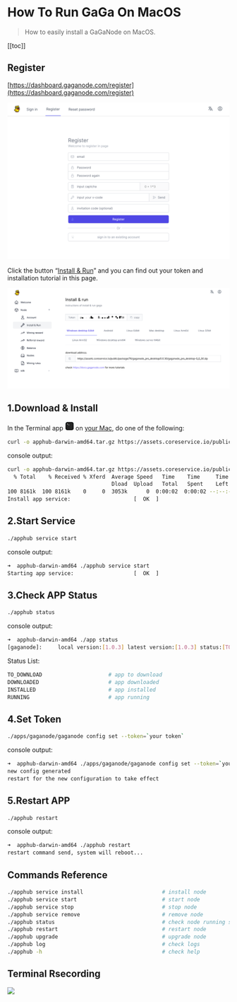 # How To Run GaGa On MacOS

>How to easily install a GaGaNode on MacOS.

[[toc]]

## Register

[https://dashboard.gaganode.com/register](https://dashboard.gaganode.com/register)

![](./../images/running/register-v2.png)

Click the button “[Install & Run](https://dashboard.gaganode.com/install_run)” and you can find out your token and installation tutorial in this page.

![](./../images/running/install_run_3.png)

## 1.Download & Install

In the Terminal app <img src="./images/../../images/running/terminal.png" height="20"/> on [your Mac](https://support.apple.com/guide/terminal/welcome/2.13/mac), do one of the following:

```bash
curl -o apphub-darwin-amd64.tar.gz https://assets.coreservice.io/public/package/58/app-market-gaga-pro/1.0.4/app-market-gaga-pro-1_0_4.tar.gz && tar -zxf apphub-darwin-amd64.tar.gz && rm -f apphub-darwin-amd64.tar.gz && cd ./apphub-darwin-amd64 && ./apphub service install
```

console output:

```bash
curl -o apphub-darwin-amd64.tar.gz https://assets.coreservice.io/public/package/58/app-market-gaga-pro/1.0.4/app-market-gaga-pro-1_0_4.tar.gz && tar -zxf apphub-darwin-amd64.tar.gz && rm -f apphub-darwin-amd64.tar.gz && cd ./apphub-darwin-amd64 && ./apphub service install
  % Total    % Received % Xferd  Average Speed   Time    Time     Time  Current
                                 Dload  Upload   Total   Spent    Left  Speed
100 8161k  100 8161k    0     0  3053k      0  0:00:02  0:00:02 --:--:-- 3061k
Install app service:					[  OK  ]
```

## 2.Start Service

```bash
./apphub service start
```

console output:

```bash
➜  apphub-darwin-amd64 ./apphub service start
Starting app service:					[  OK  ]
```

## 3.Check APP Status

```bash
./apphub status
```

console output:

```bash
➜  apphub-darwin-amd64 ./app status
[gaganode]:		local version:[1.0.3] latest version:[1.0.3] status:[TO_DOWNLOAD] 
```

Status List:

```bash
TO_DOWNLOAD                     # app to download
DOWNLOADED                      # app downloaded
INSTALLED                       # app installed
RUNNING                         # app running
```

## 4.Set Token

```bash
./apps/gaganode/gaganode config set --token=`your token`
```

console output:

```bash
➜  apphub-darwin-amd64 ./apps/gaganode/gaganode config set --token=`your token`
new config generated
restart for the new configuration to take effect
```


## 5.Restart APP

```bash
./apphub restart
```

console output:

```bash
➜  apphub-darwin-amd64 ./apphub restart
restart command send, system will reboot...
```

## Commands Reference

```bash
./apphub service install                         # install node
./apphub service start                           # start node
./apphub service stop                            # stop node
./apphub service remove                          # remove node
./apphub status                                  # check node running status
./apphub restart                                 # restart node
./apphub upgrade                                 # upgrade node
./apphub log                                     # check logs
./apphub -h                                      # check help
```

## Terminal Rsecording

<a href="https://asciinema.org/a/545224" target="_blank"><img src="https://asciinema.org/a/545224.svg" /></a>
